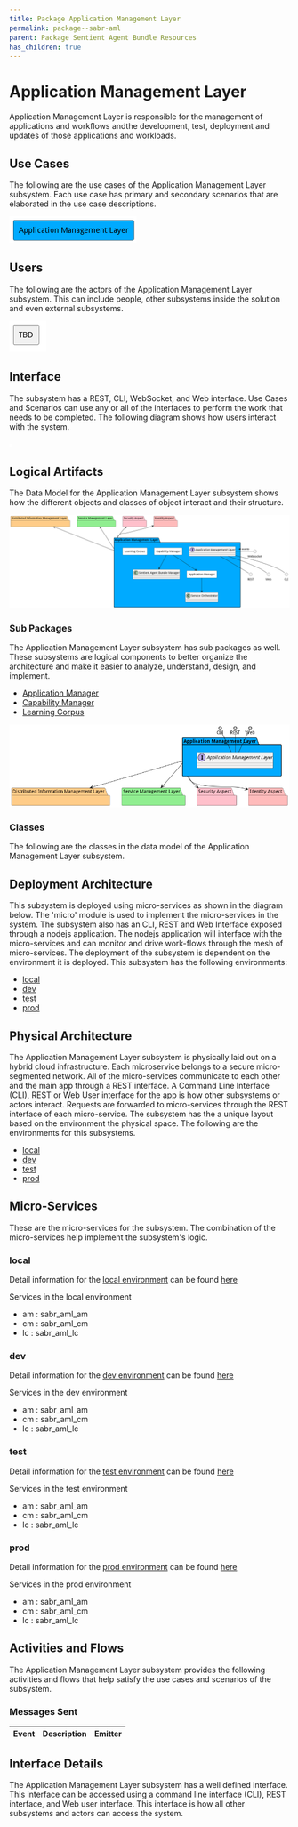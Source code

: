 ```yaml
---
title: Package Application Management Layer
permalink: package--sabr-aml
parent: Package Sentient Agent Bundle Resources
has_children: true
---
```


# Application Management Layer

Application Management Layer is responsible for the management of applications and workflows andthe development, test, deployment and updates of those applications and workloads.



## Use Cases

The following are the use cases of the Application Management Layer subsystem. Each use case has primary and secondary scenarios
that are elaborated in the use case descriptions.



![UseCase Diagram](./usecases.png)

## Users

The following are the actors of the Application Management Layer subsystem. This can include people, other subsystems
inside the solution and even external subsystems.



![User Interaction](./userinteraction.png)

## Interface

The subsystem has a REST, CLI, WebSocket, and Web interface. Use Cases and Scenarios can use any or all
of the interfaces to perform the work that needs to be completed. The following  diagram shows how
users interact with the system.

![Scenario Mappings Diagram](./scenariomapping.png)



## Logical Artifacts

The Data Model for the  Application Management Layer subsystem shows how the different objects and classes of object interact
and their structure.

![Sub Package Diagram](./subpackage.png)

### Sub Packages

The Application Management Layer subsystem has sub packages as well. These subsystems are logical components to better
organize the architecture and make it easier to analyze, understand, design, and implement.

* [Application Manager](package--sabr-aml-am)
* [Capability Manager](package--sabr-aml-cm)
* [Learning Corpus](package--sabr-aml-lc)


![Logical Diagram](./logical.png)

### Classes

The following are the classes in the data model of the Application Management Layer subsystem.




## Deployment Architecture

This subsystem is deployed using micro-services as shown in the diagram below. The 'micro' module is
used to implement the micro-services in the system. The subsystem also has an CLI, REST and Web Interface
exposed through a nodejs application. The nodejs application will interface with the micro-services and
can monitor and drive work-flows through the mesh of micro-services. The deployment of the subsystem is
dependent on the environment it is deployed. This subsystem has the following environments:
* [local](environment--sabr-aml-local)
* [dev](environment--sabr-aml-dev)
* [test](environment--sabr-aml-test)
* [prod](environment--sabr-aml-prod)



## Physical Architecture

The Application Management Layer subsystem is physically laid out on a hybrid cloud infrastructure. Each microservice belongs
to a secure micro-segmented network. All of the micro-services communicate to each other and the main app through a
REST interface. A Command Line Interface (CLI), REST or Web User interface for the app is how other subsystems or actors
interact. Requests are forwarded to micro-services through the REST interface of each micro-service. The subsystem has
the a unique layout based on the environment the physical space. The following are the environments for this
subsystems.
* [local](environment--sabr-aml-local)
* [dev](environment--sabr-aml-dev)
* [test](environment--sabr-aml-test)
* [prod](environment--sabr-aml-prod)


## Micro-Services

These are the micro-services for the subsystem. The combination of the micro-services help implement
the subsystem's logic.


### local

Detail information for the [local environment](environment--sabr-aml-local)
can be found [here](environment--sabr-aml-local)

Services in the local environment

* am : sabr_aml_am
* cm : sabr_aml_cm
* lc : sabr_aml_lc


### dev

Detail information for the [dev environment](environment--sabr-aml-dev)
can be found [here](environment--sabr-aml-dev)

Services in the dev environment

* am : sabr_aml_am
* cm : sabr_aml_cm
* lc : sabr_aml_lc


### test

Detail information for the [test environment](environment--sabr-aml-test)
can be found [here](environment--sabr-aml-test)

Services in the test environment

* am : sabr_aml_am
* cm : sabr_aml_cm
* lc : sabr_aml_lc


### prod

Detail information for the [prod environment](environment--sabr-aml-prod)
can be found [here](environment--sabr-aml-prod)

Services in the prod environment

* am : sabr_aml_am
* cm : sabr_aml_cm
* lc : sabr_aml_lc


## Activities and Flows
The Application Management Layer subsystem provides the following activities and flows that help satisfy the use
cases and scenarios of the subsystem.




### Messages Sent

| Event | Description | Emitter |
|-------|-------------|---------|



## Interface Details
The Application Management Layer subsystem has a well defined interface. This interface can be accessed using a
command line interface (CLI), REST interface, and Web user interface. This interface is how all other
subsystems and actors can access the system.


